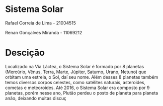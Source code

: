 # Sistema Solar

Rafael Correia de Lima - 21004515 

Renan Gonçalves Miranda - 11069212

# Descição
Localizado na Via Láctea, o Sistema Solar é formado por 8 planetas (Mercúrio, Vênus, Terra, Marte, Júpiter, Saturno, Urano, Netuno) que orbitam uma estrela, o Sol, daí seu nome. Além desses 8 planetas também temos diversos corpos celestes, como satélites naturais, asteroides, cometas e meteoroides.
Até 2016, o Sistema Solar era composto por 9 planetas, porém nesse ano, Plutão perdeu o posto de planeta para planeta anão, deixando muitas discuç
